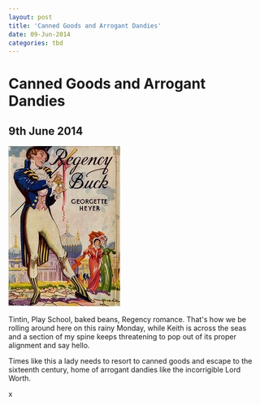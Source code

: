 ```yaml
---
layout: post
title: 'Canned Goods and Arrogant Dandies'
date: 09-Jun-2014
categories: tbd
---
```


# Canned Goods and Arrogant Dandies

## 9th June 2014

<img class="photo-horiz" src="/images/2014/06/RegencyBuck.jpg" />

Tintin,   Play School,   baked beans,   Regency romance. That's how we be rolling around here on this rainy Monday, while Keith is across the seas and a section of my spine keeps threatening to pop out of its proper alignment and say hello.

Times like this a lady needs to resort to canned goods and escape to the sixteenth century, home of arrogant dandies like the incorrigible Lord Worth.

<blockquote>

<p He was the epitome of a man of fashion. His beaver hat was set over black locks carefully brushed into a semblance of disorder; his cravat of starched muslin supported his chin in a series of beautiful folds; his driving-coat of drab cloth bore no less than fifteen capes, and a double row of silver buttons.</p>

</blockquote>

<p Ding dong!  May your public holiday Monday be unfolding as loosely as the washing that has engulfed my couch, and may your spines go not a -travelling.</p>

x
